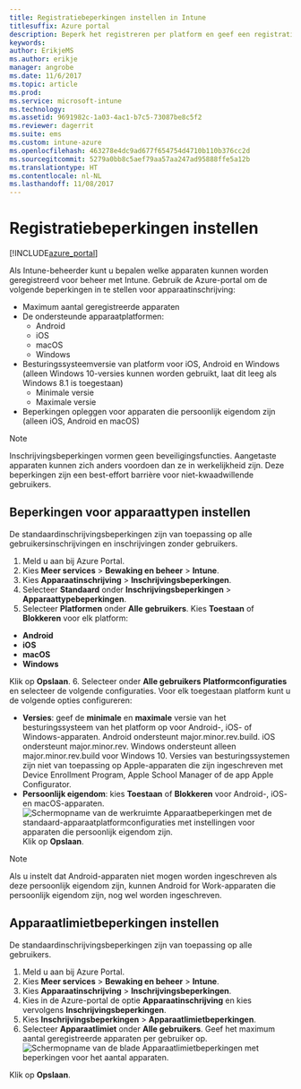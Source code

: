```yaml
---
title: Registratiebeperkingen instellen in Intune
titlesuffix: Azure portal
description: Beperk het registreren per platform en geef een registratielimiet voor apparaten op in Intune. "
keywords: 
author: ErikjeMS
ms.author: erikje
manager: angrobe
ms.date: 11/6/2017
ms.topic: article
ms.prod: 
ms.service: microsoft-intune
ms.technology: 
ms.assetid: 9691982c-1a03-4ac1-b7c5-73087be8c5f2
ms.reviewer: dagerrit
ms.suite: ems
ms.custom: intune-azure
ms.openlocfilehash: 463278e4dc9ad677f654754d4710b110b376cc2d
ms.sourcegitcommit: 5279a0bb8c5aef79aa57aa247ad95888ffe5a12b
ms.translationtype: HT
ms.contentlocale: nl-NL
ms.lasthandoff: 11/08/2017
---
```

# <a name="set-enrollment-restrictions"></a>Registratiebeperkingen instellen

[!INCLUDE[azure_portal](./includes/azure_portal.md)]

Als Intune-beheerder kunt u bepalen welke apparaten kunnen worden geregistreerd voor beheer met Intune. Gebruik de Azure-portal om de volgende beperkingen in te stellen voor apparaatinschrijving:

- Maximum aantal geregistreerde apparaten
- De ondersteunde apparaatplatformen:
  - Android
  - iOS
  - macOS
  - Windows
- Besturingssysteemversie van platform voor iOS, Android en Windows (alleen Windows 10-versies kunnen worden gebruikt, laat dit leeg als Windows 8.1 is toegestaan)
  - Minimale versie
  - Maximale versie
- Beperkingen opleggen voor apparaten die persoonlijk eigendom zijn (alleen iOS, Android en macOS)

>[!NOTE]
>Inschrijvingsbeperkingen vormen geen beveiligingsfuncties. Aangetaste apparaten kunnen zich anders voordoen dan ze in werkelijkheid zijn. Deze beperkingen zijn een best-effort barrière voor niet-kwaadwillende gebruikers.

## <a name="set-device-type-restrictions"></a>Beperkingen voor apparaattypen instellen
De standaardinschrijvingsbeperkingen zijn van toepassing op alle gebruikersinschrijvingen en inschrijvingen zonder gebruikers.
1. Meld u aan bij Azure Portal.
2. Kies **Meer services** > **Bewaking en beheer** > **Intune**.
3. Kies **Apparaatinschrijving** > **Inschrijvingsbeperkingen**.
4. Selecteer **Standaard** onder **Inschrijvingsbeperkingen** > **Apparaattypebeperkingen**.
5. Selecteer **Platformen** onder **Alle gebruikers**. Kies **Toestaan** of **Blokkeren** voor elk platform:
  - **Android**
  - **iOS**
  - **macOS**
  - **Windows**

  Klik op **Opslaan**.
6. Selecteer onder **Alle gebruikers** **Platformconfiguraties** en selecteer de volgende configuraties. Voor elk toegestaan platform kunt u de volgende opties configureren:
  - **Versies**: geef de **minimale** en **maximale** versie van het besturingssysteem van het platform op voor Android-, iOS- of Windows-apparaten. Android ondersteunt major.minor.rev.build. iOS ondersteunt major.minor.rev. Windows ondersteunt alleen major.minor.rev.build voor Windows 10. Versies van besturingssystemen zijn niet van toepassing op Apple-apparaten die zijn ingeschreven met Device Enrollment Program, Apple School Manager of de app Apple Configurator. 
  - **Persoonlijk eigendom**: kies **Toestaan** of **Blokkeren** voor Android-, iOS- en macOS-apparaten.
  ![Schermopname van de werkruimte Apparaatbeperkingen met de standaard-apparaatplatformconfiguraties met instellingen voor apparaten die persoonlijk eigendom zijn.](media/device-restrictions-platform-configurations.png)
  Klik op **Opslaan**.

>[!NOTE]
>Als u instelt dat Android-apparaten niet mogen worden ingeschreven als deze persoonlijk eigendom zijn, kunnen Android for Work-apparaten die persoonlijk eigendom zijn, nog wel worden ingeschreven.

## <a name="set-device-limit-restrictions"></a>Apparaatlimietbeperkingen instellen
De standaardinschrijvingsbeperkingen zijn van toepassing op alle gebruikers.
1. Meld u aan bij Azure Portal.
2. Kies **Meer services** > **Bewaking en beheer** > **Intune**.
3. Kies **Apparaatinschrijving** > **Inschrijvingsbeperkingen**.
4. Kies in de Azure-portal de optie **Apparaatinschrijving** en kies vervolgens **Inschrijvingsbeperkingen**.
5. Kies **Inschrijvingsbeperkingen** > **Apparaatlimietbeperkingen**.
6. Selecteer **Apparaatlimiet** onder **Alle gebruikers**. Geef het maximum aantal geregistreerde apparaten per gebruiker op.  
![Schermopname van de blade Apparaatlimietbeperkingen met beperkingen voor het aantal apparaten.](./media/device-restrictions-limit.png)

  Klik op **Opslaan**.
